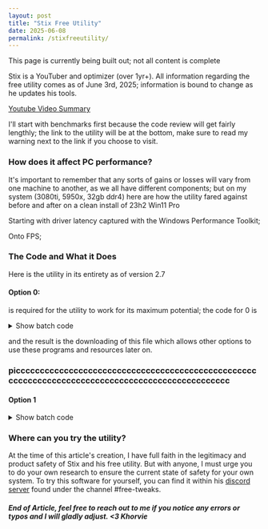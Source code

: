 ```yaml
---
layout: post
title: "Stix Free Utility"
date: 2025-06-08
permalink: /stixfreeutility/
---
```

This page is currently being built out; not all content is complete

Stix is a YouTuber and optimizer (over 1yr+). All information regarding the free utility comes as of June 3rd, 2025; information is bound to change as he updates his tools. 
<!--more-->
[Youtube Video Summary](https://www.youtube.com/watch?v=LRijhBlQDG4)

I'll start with benchmarks first because the code review will get fairly lengthly; the link to the utility will be at the bottom, make sure to read my warning next to the link if you choose to visit.

### How does it affect PC performance?
It's important to remember that any sorts of gains or losses will vary from one machine to another, as we all have different components; but on my system (3080ti, 5950x, 32gb ddr4) here are how the utility fared against before and after on a clean install of 23h2 Win11 Pro

Starting with driver latency captured with the Windows Performance Toolkit; 

Onto FPS;

### The Code and What it Does

Here is the utility in its entirety as of version 2.7

#### Option 0:
is required for the utility to work for its maximum potential; the code for 0 is 

<details>
  <summary>Show batch code</summary>
  
  ```nohighlight
  :resources
  curl -g -k -L -# -o "%temp%\Stix Free.zip" "https://www.dropbox.com/scl/fi/qdgw7wcn7oesd3rbfu883/Stix-Free.zip?rlkey=6ed88ulyityakfpyv7f0que9d&st=6eeunx33&dl=1" >nul 2>&1
  powershell -NoProfile Expand-Archive '%temp%\Stix Free.zip' -DestinationPath 'C:\' >nul 2>&1
  ```

</details>

and the result is the downloading of this file which allows other options to use these programs and resources later on.
### picccccccccccccccccccccccccccccccccccccccccccccccccccccccccccccccccccccccccccccccccccccccccccccccc

#### Option 1

<details>
  <summary>Show batch code</summary>
  
  ```nohighlight
echo - Optimizing Boot Config
bcdedit /deletevalue useplatformclock >nul 2>&1
bcdedit /set disabledynamictick yes >nul 2>&1
bcdedit /set useplatformtick yes >nul 2>&1
timeout 2 >nul 2>&1
echo - Disabling ThreadDPC
reg add "HKLM\SYSTEM\CurrentControlSet\Control\Session Manager\kernel" /v "ThreadDpcEnable" /t REG_DWORD /d "0" /f >nul 2>&1
timeout 2 >nul 2>&1
echo - Disabling Fault Tolerant Heap
reg add "HKEY_LOCAL_MACHINE\Software\Microsoft\FTH" /v Enabled /t REG_DWORD /d 0 /f >nul 2>&1
timeout 2 >nul 2>&1
echo - Setting CSRSS IO and CPU Priority
reg add "HKLM\SOFTWARE\Microsoft\Windows NT\CurrentVersion\Image File Execution Options\csrss.exe\PerfOptions" /v "CpuPriorityClass" /t REG_DWORD /d "3" /f >nul 2>&1
reg add "HKLM\SOFTWARE\Microsoft\Windows NT\CurrentVersion\Image File Execution Options\csrss.exe\PerfOptions" /v "IoPriority" /t REG_DWORD /d "3" /f >nul 2>&1
timeout 2 >nul 2>&1
echo - Setting System Responsiveness
reg add "HKLM\SOFTWARE\Microsoft\Windows NT\CurrentVersion\Multimedia\SystemProfile" /v "SystemResponsiveness" /t REG_DWORD /d "0" /f >nul 2>&1
timeout 2 >nul 2>&1
echo - Disabling IoLatencyCap
FOR /F "eol=E" %%a in ('REG QUERY "HKLM\SYSTEM\CurrentControlSet\Services" /S /F "IoLatencyCap"^| FINDSTR /V "IoLatencyCap"') DO (
	REG ADD "%%a" /F /V "IoLatencyCap" /T REG_DWORD /d 0 >nul 2>&1

	FOR /F "tokens=*" %%z IN ("%%a") DO (
		SET STR=%%z
		SET STR=!STR:HKEY_LOCAL_MACHINE\SYSTEM\CurrentControlSet\services\=!
		SET STR=!STR:\Parameters=!
	)
)
timeout 2 >nul 2>&1
echo - Enabling Game Mode
reg add "HKCU\SOFTWARE\Microsoft\GameBar" /v "AllowAutoGameMode" /t REG_DWORD /d "1" /f >nul 2>&1
reg add "HKCU\SOFTWARE\Microsoft\GameBar" /v "AutoGameModeEnabled" /t REG_DWORD /d "1" /f >nul 2>&1
timeout 2 >nul 2>&1
echo - Disabling StorPort Idle
for /f "tokens=*" %%s in ('reg query "HKLM\System\CurrentControlSet\Enum" /S /F "StorPort" ^| findstr /e "StorPort"') do reg add "%%s" /v "EnableIdlePowerManagement" /t REG_DWORD /d "0" /f >nul 2>&1
timeout 2 >nul 2>&1
echo - Enabling HAGS
reg add "HKLM\SYSTEM\CurrentControlSet\Control\GraphicsDrivers" /v "HwSchMode" /t REG_DWORD /d 2 /f >nul 2>&1
timeout 2 >nul 2>&1
echo - Disabling Windows Tracking
reg add "HKLM\SOFTWARE\Policies\Microsoft\Windows\System" /v "EnableActivityFeed" /t REG_DWORD /d 0 /f >nul 2>&1
reg add "HKLM\SOFTWARE\Policies\Microsoft\Windows\System" /v "PublishUserActivities" /t REG_DWORD /d 0 /f >nul 2>&1
reg add "HKLM\SOFTWARE\Policies\Microsoft\Windows\System" /v "UploadUserActivities" /t REG_DWORD /d 0 /f >nul 2>&1
reg add "HKLM\SYSTEM\Maps" /v "AutoUpdateEnabled" /t REG_DWORD /d 0 /f >nul 2>&1
reg add "HKCU\Software\Policies\Microsoft\Windows\WindowsCopilot" /v TurnOffWindowsCopilot /t REG_DWORD /d 1 /f >nul 2>&1
reg add "HKCU\Software\Policies\Microsoft\Windows\Explorer" /v "DisableNotificationCenter" /t REG_DWORD /d 1 /f >nul 2>&1
reg add "HKCU\Software\Microsoft\Windows\CurrentVersion\Themes\Personalize" /v "EnableTransparency" /t REG_DWORD /d 0 /f >nul 2>&1
reg add "HKLM\SOFTWARE\Policies\Microsoft\Windows\System" /v "EnableActivityFeed" /t REG_DWORD /d 0 /f >nul 2>&1
reg add "HKLM\SOFTWARE\Policies\Microsoft\Windows\LocationAndSensors" /v "DisableWindowsLocationProvider" /t REG_DWORD /d 1 /f >nul 2>&1
reg add "HKLM\SOFTWARE\Policies\Microsoft\Windows\LocationAndSensors" /v "DisableLocationScripting" /t REG_DWORD /d 1 /f >nul 2>&1
reg add "HKLM\SOFTWARE\Policies\Microsoft\Windows\LocationAndSensors" /v "DisableLocation" /t REG_DWORD /d 1 /f >nul 2>&1
reg add "HKLM\SOFTWARE\Microsoft\Input\TIPC" /v "Enabled" /t REG_DWORD /d 0 /f >nul 2>&1
reg add "HKLM\SOFTWARE\Policies\Microsoft\Biometrics" /v "Enabled" /t REG_DWORD /d 0 /f >nul 2>&1
timeout 2 >nul 2>&1
echo - Optimizing System Profile
reg add "HKLM\SOFTWARE\Microsoft\Windows NT\CurrentVersion\Multimedia\SystemProfile" /v "SchedulerPeriod" /t REG_DWORD /d 1 /f >nul 2>&1
reg add "HKLM\SOFTWARE\Microsoft\Windows NT\CurrentVersion\Multimedia\SystemProfile" /v "NoLazyMode" /t REG_DWORD /d 1 /f >nul 2>&1
reg add "HKLM\SOFTWARE\Microsoft\Windows NT\CurrentVersion\Multimedia\SystemProfile" /v "MaxThreadsTotal" /t REG_DWORD /d 128 /f >nul 2>&1
reg add "HKLM\SOFTWARE\Microsoft\Windows NT\CurrentVersion\Multimedia\SystemProfile" /v "MaxThreadsPerProcess" /t REG_DWORD /d 10 /f >nul 2>&1
reg add "HKLM\SOFTWARE\Microsoft\Windows NT\CurrentVersion\Multimedia\SystemProfile" /v "LazyModeTimeout" /t REG_DWORD /d 0 /f >nul 2>&1
reg add "HKLM\SOFTWARE\Microsoft\Windows NT\CurrentVersion\Multimedia\SystemProfile" /v "IdleDetectionCycles" /t REG_DWORD /d 0 /f >nul 2>&1
timeout 2 >nul 2>&1
echo - Disabling VBS
reg add "HKLM\SYSTEM\CurrentControlSet\Control\DeviceGuard" /v "EnableVirtualizationBasedSecurity" /t REG_DWORD /d 0 /f >nul 2>&1
timeout 2 >nul 2>&1
echo - Disabling Power Throttling & Hibernation
reg add "HKLM\SYSTEM\CurrentControlSet\Control\Power\PowerThrottling" /v "PowerThrottlingOff" /t REG_DWORD /d 1 /f >nul 2>&1
powercfg -h off
reg add "HKEY_LOCAL_MACHINE\SYSTEM\CurrentControlSet\Control\Session Manager\Power" /v "HiberBootEnabled" /t REG_DWORD /d 0 /f >nul 2>&1
reg add "HKEY_LOCAL_MACHINE\SYSTEM\CurrentControlSet\Control\Power" /v "HibernateEnabled" /t REG_DWORD /d 0 /f >nul 2>&1
timeout 2 >nul 2>&1
echo - Disabling Storage Sense
reg add "HKEY_CURRENT_USER\SOFTWARE\Microsoft\Windows\CurrentVersion\StorageSense\Parameters\StoragePolicy" /v "01" /t REG_DWORD /d 0 /f >nul 2>&1
timeout 2 >nul 2>&1
echo - Disabling Sleep Study
reg add "HKLM\SYSTEM\CurrentControlSet\Control\Power" /v "SleepstudyAccountingEnabled" /t REG_DWORD /d "0" /f >nul 2>&1
reg add "HKLM\SYSTEM\CurrentControlSet\Control\Session Manager\Power" /v "SleepStudyDisabled" /t REG_DWORD /d "1" /f >nul 2>&1
reg add "HKLM\SYSTEM\CurrentControlSet\Control\Session Manager\Power" /v "SleepStudyDeviceAccountingLevel" /t REG_DWORD /d "0" /f >nul 2>&1
timeout 2 >nul 2>&1
echo - Disabling Energy Logging
reg add "HKLM\SYSTEM\CurrentControlSet\Control\Power\EnergyEstimation\TaggedEnergy" /v "DisableTaggedEnergyLogging" /t REG_DWORD /d "1" /f >nul 2>&1
reg add "HKLM\SYSTEM\CurrentControlSet\Control\Power\EnergyEstimation\TaggedEnergy" /v "TelemetryMaxApplication" /t REG_DWORD /d "0" /f >nul 2>&1
reg add "HKLM\SYSTEM\CurrentControlSet\Control\Power\EnergyEstimation\TaggedEnergy" /v "TelemetryMaxTagPerApplication" /t REG_DWORD /d "0" /f >nul 2>&1
timeout 2 >nul 2>&1
echo - Disabling MMCSS
reg add "HKLM\SYSTEM\CurrentControlSet\Services\MMCSS" /v "Start" /t REG_DWORD /d "4" /f >nul 2>&1
timeout 2 >nul 2>&1
echo - Setting Win32 Priority Seperation Value
reg add "HKLM\SYSTEM\CurrentControlSet\Control\PriorityControl" /v "Win32PrioritySeparation" /t REG_DWORD /d 42 /f >nul 2>&1
timeout 2 >nul 2>&1
echo - Disabling DMA Remapping
for %%a in (DmaRemappingCompatible) do for /f "delims=" %%b in ('reg query "HKLM\SYSTEM\CurrentControlSet\Services" /s /f "%%a" ^| findstr "HKEY"') do Reg.exe add "%%b" /v "%%a" /t REG_DWORD /d "0" /f >nul 2>&1
timeout 2 >nul 2>&1
echo - Disabling Windows Updates
"C:\Stix Free\Wub.exe"
```
</details>

### Where can you try the utility?
At the time of this article's creation, I have full faith in the legitimacy and product safety of Stix and his free utility. But with anyone, I must urge you to do your own research to ensure the current state of safety for your own system. To try this software for yourself, you can find it within his [discord server](https://discord.gg/UXjTVqJHB3) found under the channel #free-tweaks.

##### End of Article, feel free to reach out to me if you notice any errors or typos and I will gladly adjust. <3 Khorvie
